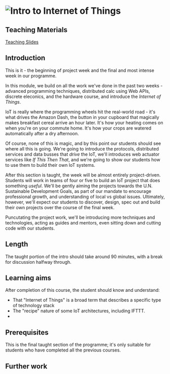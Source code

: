 # ![Intro to Internet of Things](../blob/master/assets/img/logo-128.png?raw=true)

## Teaching Materials

[Teaching Slides](https://gitpitch.com/iotinafrica/material?p=intro-to-internet-of-things)

## Introduction

This is it - the beginning of project week and the final and most intense week in our programme.

In this module, we build on all the work we've done in the past two weeks - advanced programming
techniques, distributed calc using Web APIs, discrete eleconics, and the hardware course, and 
introduce the *Internet of Things*.

IoT is really where the programming wheels hit the real-world road - it's what drives the Amazon Dash,
the button in your cupboard that magically makes breakfast cereal arrive an hour later. It's how your
heating comes on when you're on your commute home. It's how your crops are watered automatically after
a dry afternoon.

Of course, none of this is magic, and by this point our students should see where all this is going.
We're going to introduce the protocols, distributed services and data busses that *drive* the IoT,
we'll introduces web actuator services like *If This Then That*, and we're going to show our students
how to use them to build their own IoT systems. 

After this section is taught, the week will be almost entirely project-driven. Students will work
in teams of four or five to build an IoT project that does something *useful*. We'll be gently aiming
the projects towards the U.N. Sustainable Development Goals, as part of our mandate to encourage
professional growth, and understanding of local vs global issues. Ultimately, however, we'll expect
our students to discover, design, spec out and build their own projects over the course of the final
week.

Puncutating the project work, we'll be introducing more techniques and technologies, acting as guides
and mentors, even sitting down and cutting code with our students.

## Length
The taught portion of the intro should take around 90 minutes, with a break for discussion halfway through.

## Learning aims
After completion of this course, the student should know and understand:
* That "Internet of Things" is a broad term that describes a specific type of technology stack
* The "recipe" nature of some IoT architectures, including IFTTT.
* 

## Prerequisites
This is the final taught section of the programme; it's only suitable for students who
have completed all the previous courses.

## Further work